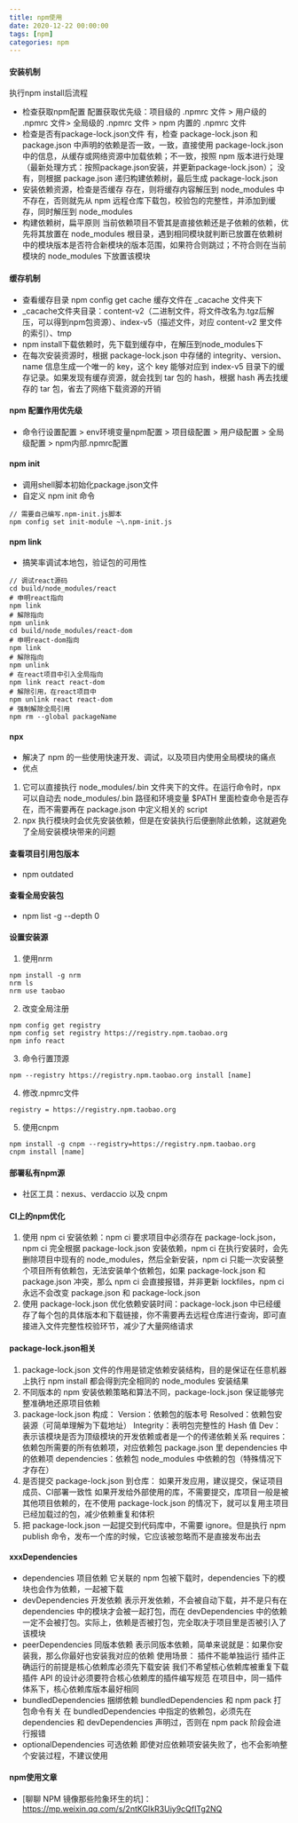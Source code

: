 ```yaml
---
title: npm使用
date: 2020-12-22 00:00:00
tags: [npm]
categories: npm
---
```


#### 安装机制
执行npm install后流程
- 检查获取npm配置
配置获取优先级：项目级的 .npmrc 文件 > 用户级的 .npmrc 文件> 全局级的 .npmrc 文件 > npm 内置的 .npmrc 文件
- 检查是否有package-lock.json文件
有，检查 package-lock.json 和 package.json 中声明的依赖是否一致，一致，直接使用 package-lock.json 中的信息，从缓存或网络资源中加载依赖；不一致，按照 npm 版本进行处理（最新处理方式：按照package.json安装，并更新package-lock.json）；
没有，则根据 package.json 递归构建依赖树，最后生成 package-lock.json
- 安装依赖资源，检查是否缓存
存在，则将缓存内容解压到 node_modules 中
不存在，否则就先从 npm 远程仓库下载包，校验包的完整性，并添加到缓存，同时解压到 node_modules
- 构建依赖树，扁平原则
当前依赖项目不管其是直接依赖还是子依赖的依赖，优先将其放置在 node_modules 根目录，遇到相同模块就判断已放置在依赖树中的模块版本是否符合新模块的版本范围，如果符合则跳过；不符合则在当前模块的 node_modules 下放置该模块

#### 缓存机制
- 查看缓存目录 npm config get cache 缓存文件在 _cacache 文件夹下
- _cacache文件夹目录：content-v2（二进制文件，将文件改名为.tgz后解压，可以得到npm包资源）、index-v5（描述文件，对应 content-v2 里文件的索引）、tmp
- npm install下载依赖时，先下载到缓存中，在解压到node_modules下
- 在每次安装资源时，根据 package-lock.json 中存储的 integrity、version、name 信息生成一个唯一的 key，这个 key 能够对应到 index-v5 目录下的缓存记录。如果发现有缓存资源，就会找到 tar 包的 hash，根据 hash 再去找缓存的 tar 包，省去了网络下载资源的开销

#### npm 配置作用优先级

- 命令行设置配置 > env环境变量npm配置 > 项目级配置 > 用户级配置 > 全局级配置 > npm内部.npmrc配置

#### npm init

- 调用shell脚本初始化package.json文件
- 自定义 npm init 命令
```
// 需要自己编写.npm-init.js脚本
npm config set init-module ~\.npm-init.js
```

#### npm link

- 搞笑率调试本地包，验证包的可用性
```
// 调试react源码
cd build/node_modules/react
# 申明react指向
npm link
# 解除指向
npm unlink
cd build/node_modules/react-dom
# 申明react-dom指向
npm link
# 解除指向
npm unlink
# 在react项目中引入全局指向
npm link react react-dom
# 解除引用，在react项目中
npm unlink react react-dom
# 强制解除全局引用
npm rm --global packageName
```

#### npx

- 解决了 npm 的一些使用快速开发、调试，以及项目内使用全局模块的痛点
- 优点
1. 它可以直接执行 node_modules/.bin 文件夹下的文件。在运行命令时，npx 可以自动去 node_modules/.bin 路径和环境变量 $PATH 里面检查命令是否存在，而不需要再在 package.json 中定义相关的 script
2. npx 执行模块时会优先安装依赖，但是在安装执行后便删除此依赖，这就避免了全局安装模块带来的问题

#### 查看项目引用包版本
- npm outdated

#### 查看全局安装包
- npm list -g --depth 0

#### 设置安装源

1. 使用nrm
```
npm install -g nrm
nrm ls
nrm use taobao
```
2. 改变全局注册
```
npm config get registry
npm config set registry https://registry.npm.taobao.org
npm info react
```
3. 命令行置顶源
```
npm --registry https://registry.npm.taobao.org install [name]
```
4. 修改.npmrc文件
```
registry = https://registry.npm.taobao.org
```
5. 使用cnpm
```
npm install -g cnpm --registry=https://registry.npm.taobao.org
cnpm install [name]
```

#### 部署私有npm源

- 社区工具：nexus、verdaccio 以及 cnpm

#### CI上的npm优化

1. 使用 npm ci 安装依赖：npm ci 要求项目中必须存在 package-lock.json，npm ci 完全根据 package-lock.json 安装依赖，npm ci 在执行安装时，会先删除项目中现有的 node_modules，然后全新安装，npm ci 只能一次安装整个项目所有依赖包，无法安装单个依赖包，如果 package-lock.json 和 package.json 冲突，那么 npm ci 会直接报错，并非更新 lockfiles，npm ci 永远不会改变 package.json 和 package-lock.json
2. 使用 package-lock.json 优化依赖安装时间：package-lock.json 中已经缓存了每个包的具体版本和下载链接，你不需要再去远程仓库进行查询，即可直接进入文件完整性校验环节，减少了大量网络请求

#### package-lock.json相关

1. package-lock.json 文件的作用是锁定依赖安装结构，目的是保证在任意机器上执行 npm install 都会得到完全相同的 node_modules 安装结果
2. 不同版本的 npm 安装依赖策略和算法不同，package-lock.json 保证能够完整准确地还原项目依赖
3. package-lock.json 构成：
	Version：依赖包的版本号
	Resolved：依赖包安装源（可简单理解为下载地址）
	Integrity：表明包完整性的 Hash 值
	Dev：表示该模块是否为顶级模块的开发依赖或者是一个的传递依赖关系
	requires：依赖包所需要的所有依赖项，对应依赖包 package.json 里 dependencies 中的依赖项
	dependencies：依赖包 node_modules 中依赖的包（特殊情况下才存在）
4. 是否提交 package-lock.json 到仓库：
	如果开发应用，建议提交，保证项目成员、CI部署一致性
	如果开发给外部使用的库，不需要提交，库项目一般是被其他项目依赖的，在不使用 package-lock.json 的情况下，就可以复用主项目已经加载过的包，减少依赖重复和体积
5. 把 package-lock.json 一起提交到代码库中，不需要 ignore。但是执行 npm publish 命令，发布一个库的时候，它应该被忽略而不是直接发布出去

#### xxxDependencies

- dependencies 项目依赖
	它关联的 npm 包被下载时，dependencies 下的模块也会作为依赖，一起被下载
- devDependencies 开发依赖
	表示开发依赖，不会被自动下载，并不是只有在 dependencies 中的模块才会被一起打包，而在 devDependencies 中的依赖一定不会被打包。实际上，依赖是否被打包，完全取决于项目里是否被引入了该模块
- peerDependencies 同版本依赖
	表示同版本依赖，简单来说就是：如果你安装我，那么你最好也安装我对应的依赖
	使用场景：
	插件不能单独运行
	插件正确运行的前提是核心依赖库必须先下载安装
	我们不希望核心依赖库被重复下载
	插件 API 的设计必须要符合核心依赖库的插件编写规范
	在项目中，同一插件体系下，核心依赖库版本最好相同
- bundledDependencies 捆绑依赖
	bundledDependencies 和 npm pack 打包命令有关
	在 bundledDependencies 中指定的依赖包，必须先在 dependencies 和 devDependencies 声明过，否则在 npm pack 阶段会进行报错
- optionalDependencies 可选依赖
	即使对应依赖项安装失败了，也不会影响整个安装过程，不建议使用

#### npm使用文章

- [聊聊 NPM 镜像那些险象环生的坑]：https://mp.weixin.qq.com/s/2ntKGIkR3Uiy9cQfITg2NQ

